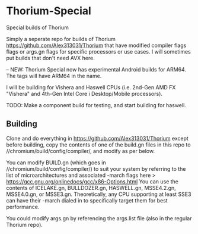 # Thorium-Special
Special builds of Thorium

Simply a seperate repo for builds of Thorium https://github.com/Alex313031/Thorium that have modified compiler flags flags or args.gn flags for specific processors or use cases. I will sometimes put builds that don't need AVX here.

&ndash; NEW: Thorium Special now has experimental Android builds for ARM64. The tags will have ARM64 in the name.

I will be building for Vishera and Haswell CPUs (i.e. 2nd-Gen AMD FX "Vishera" and 4th-Gen Intel Core i Desktop/Mobile processors).

TODO: Make a component build for testing, and start building for haswell.

## Building

Clone and do everything in https://github.com/Alex313031/Thorium except before building, copy the contents of one of the build.gn files in this repo to //chromium/build/config/compiler/, and modify as per below.

You can modify BUILD.gn (which goes in //chromium/build/config/compiler/) to suit your system by referring to the list of microarchitectures and associated -march flags here > https://gcc.gnu.org/onlinedocs/gcc/x86-Options.html
You can use the contents of ICELAKE.gn, BULLDOZER.gn, HASWELL.gn, MSSE4.2.gn, MSSE4.0.gn, or MSSE3.gn. Theoretically, any CPU supporting at least SSE3 can have their -march dialed in to specifically target them for best performance.

You could modify args.gn by referencing the args.list file (also in the regular Thorium repo).
